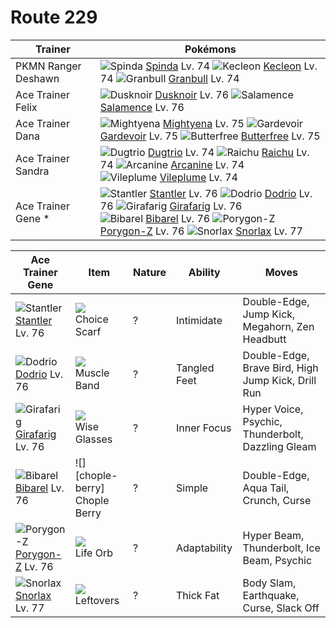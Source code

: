 # Route 229

Trainer             | Pokémons
---                 | ---
PKMN Ranger Deshawn | ![][327]  [Spinda] Lv. 74  ![][352]  [Kecleon] Lv. 74  ![][210]  [Granbull] Lv. 74
Ace Trainer Felix   | ![][477]  [Dusknoir] Lv. 76  ![][373]  [Salamence] Lv. 76
Ace Trainer Dana    | ![][262]  [Mightyena] Lv. 75  ![][282]  [Gardevoir] Lv. 75  ![][012]  [Butterfree] Lv. 75
Ace Trainer Sandra  | ![][051]  [Dugtrio] Lv. 74  ![][026]  [Raichu] Lv. 74  ![][059]  [Arcanine] Lv. 74 <br> ![][045]  [Vileplume] Lv. 74
Ace Trainer Gene *  | ![][234]  [Stantler] Lv. 76  ![][085]  [Dodrio] Lv. 76  ![][203]  [Girafarig] Lv. 76 <br> ![][400]  [Bibarel] Lv. 76  ![][474]  [Porygon-Z] Lv. 76  ![][143]  [Snorlax] Lv. 77

Ace Trainer Gene   | Item         | Nature | Ability      | Moves
---                | ---          | ---    | ---          | ---
![][234]<br> [Stantler] Lv. 76        | ![][choice-scarf]<br> Choice Scarf      | ?        | Intimidate          | Double-Edge, Jump Kick, Megahorn, Zen Headbutt
![][085]<br> [Dodrio] Lv. 76          | ![][muscle-band]<br> Muscle Band        | ?        | Tangled Feet        | Double-Edge, Brave Bird, High Jump Kick, Drill Run
![][203]<br> [Girafarig] Lv. 76       | ![][wise-glasses]<br> Wise Glasses      | ?        | Inner Focus         | Hyper Voice, Psychic, Thunderbolt, Dazzling Gleam
![][400]<br> [Bibarel] Lv. 76         | ![][chople-berry]<br> Chople Berry      | ?        | Simple              | Double-Edge, Aqua Tail, Crunch, Curse
![][474]<br> [Porygon-Z] Lv. 76       | ![][life-orb]<br> Life Orb              | ?        | Adaptability        | Hyper Beam, Thunderbolt, Ice Beam, Psychic
![][143]<br> [Snorlax] Lv. 77         | ![][leftovers]<br> Leftovers            | ?        | Thick Fat           | Body Slam, Earthquake, Curse, Slack Off
[012]: https://raw.githubusercontent.com/PokeAPI/sprites/master/sprites/pokemon/12.png "Butterfree"
[026]: https://raw.githubusercontent.com/PokeAPI/sprites/master/sprites/pokemon/26.png "Raichu"
[045]: https://raw.githubusercontent.com/PokeAPI/sprites/master/sprites/pokemon/45.png "Vileplume"
[051]: https://raw.githubusercontent.com/PokeAPI/sprites/master/sprites/pokemon/51.png "Dugtrio"
[059]: https://raw.githubusercontent.com/PokeAPI/sprites/master/sprites/pokemon/59.png "Arcanine"
[085]: https://raw.githubusercontent.com/PokeAPI/sprites/master/sprites/pokemon/85.png "Dodrio"
[143]: https://raw.githubusercontent.com/PokeAPI/sprites/master/sprites/pokemon/143.png "Snorlax"
[203]: https://raw.githubusercontent.com/PokeAPI/sprites/master/sprites/pokemon/203.png "Girafarig"
[210]: https://raw.githubusercontent.com/PokeAPI/sprites/master/sprites/pokemon/210.png "Granbull"
[234]: https://raw.githubusercontent.com/PokeAPI/sprites/master/sprites/pokemon/234.png "Stantler"
[262]: https://raw.githubusercontent.com/PokeAPI/sprites/master/sprites/pokemon/262.png "Mightyena"
[282]: https://raw.githubusercontent.com/PokeAPI/sprites/master/sprites/pokemon/282.png "Gardevoir"
[327]: https://raw.githubusercontent.com/PokeAPI/sprites/master/sprites/pokemon/327.png "Spinda"
[352]: https://raw.githubusercontent.com/PokeAPI/sprites/master/sprites/pokemon/352.png "Kecleon"
[373]: https://raw.githubusercontent.com/PokeAPI/sprites/master/sprites/pokemon/373.png "Salamence"
[400]: https://raw.githubusercontent.com/PokeAPI/sprites/master/sprites/pokemon/400.png "Bibarel"
[474]: https://raw.githubusercontent.com/PokeAPI/sprites/master/sprites/pokemon/474.png "Porygon-Z"
[477]: https://raw.githubusercontent.com/PokeAPI/sprites/master/sprites/pokemon/477.png "Dusknoir"
[Butterfree]: /pokemon_changes/012.md
[Raichu]: /pokemon_changes/026.md
[Vileplume]: /pokemon_changes/045.md
[Dugtrio]: /pokemon_changes/051.md
[Arcanine]: /pokemon_changes/059.md
[Dodrio]: /pokemon_changes/085.md
[Snorlax]: /pokemon_changes/143.md
[Girafarig]: /pokemon_changes/203.md
[Granbull]: /pokemon_changes/210.md
[Stantler]: /pokemon_changes/234.md
[Mightyena]: /pokemon_changes/262.md
[Gardevoir]: /pokemon_changes/282.md
[Spinda]: /pokemon_changes/327.md
[Kecleon]: /pokemon_changes/352.md
[Salamence]: /pokemon_changes/373.md
[Bibarel]: /pokemon_changes/400.md
[Porygon-Z]: /pokemon_changes/474.md
[Dusknoir]: /pokemon_changes/477.md
[choice-scarf]: https://raw.githubusercontent.com/PokeAPI/sprites/master/sprites/items/choice-scarf.png
[wise-glasses]: https://raw.githubusercontent.com/PokeAPI/sprites/master/sprites/items/wise-glasses.png
[leftovers]: https://raw.githubusercontent.com/PokeAPI/sprites/master/sprites/items/leftovers.png
[life-orb]: https://raw.githubusercontent.com/PokeAPI/sprites/master/sprites/items/life-orb.png
[muscle-band]: https://raw.githubusercontent.com/PokeAPI/sprites/master/sprites/items/muscle-band.png

